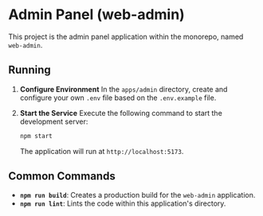 # Admin Panel (web-admin)

This project is the admin panel application within the monorepo, named `web-admin`.

## Running

1.  **Configure Environment**
    In the `apps/admin` directory, create and configure your own `.env` file based on the `.env.example` file.

2.  **Start the Service**
    Execute the following command to start the development server:
    ```bash
    npm start
    ```
    The application will run at `http://localhost:5173`.

## Common Commands

- **`npm run build`**: Creates a production build for the `web-admin` application.
- **`npm run lint`**: Lints the code within this application's directory.
